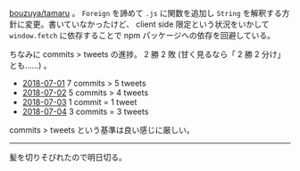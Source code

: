 [bouzuya/tamaru][] 。 `Foreign` を諦めて `.js` に関数を追加し `String` を解釈する方針に変更。書いていなかったけど、 client side 限定という状況をいかして `window.fetch` に依存することで npm パッケージへの依存を回避している。

ちなみに commits > tweets の進捗。 2 勝 2 敗 (甘く見るなら「 2 勝 2 分け」とも……) 。

- [2018-07-01][] 7 commits > 5 tweets
- [2018-07-02][] 5 commits > 4 tweets
- [2018-07-03][] 1 commit = 1 tweet
- [2018-07-04][] 3 commits = 3 tweets

commits > tweets という基準は良い感じに厳しい。

-----

髪を切りそびれたので明日切る。

[bouzuya/tamaru]: https://github.com/bouzuya/tamaru
[2018-07-01]: https://blog.bouzuya.net/2018/07/01/
[2018-07-02]: https://blog.bouzuya.net/2018/07/02/
[2018-07-03]: https://blog.bouzuya.net/2018/07/03/
[2018-07-04]: https://blog.bouzuya.net/2018/07/04/
